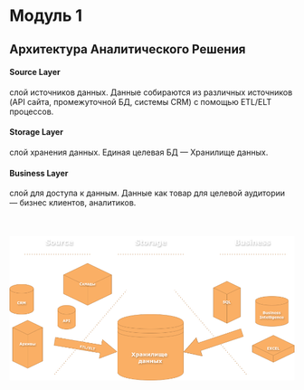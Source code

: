 <h1>Модуль 1</h1>

<h2>Архитектура Аналитического Решения</h2>

<h4>Source Layer</h4> слой источников данных.
Данные собираются из различных источников (API сайта, промежуточной БД, системы CRM) с помощью ETL/ELT процессов.

<h4>Storage Layer</h4> слой хранения данных.
Единая целевая БД — Хранилище данных.

<h4>Business Layer</h4> слой для доступа к данным.
Данные как товар для целевой аудитории — бизнес клиентов, аналитиков.
<br><br><br><br>
<img src='https://raw.githubusercontent.com/siochy/data-learn/main/DE-101/Module1/Module1.drawio.png' alt='Архитектура Сбора Данных'>
